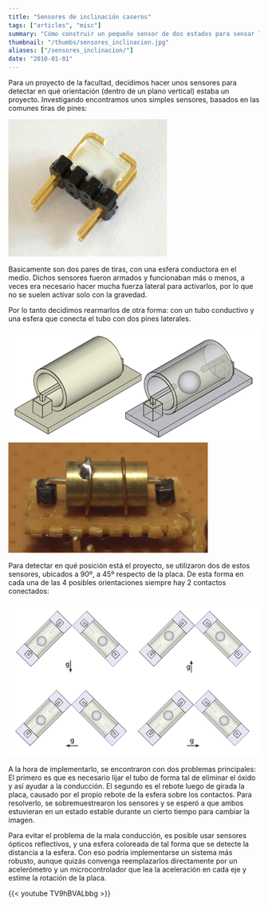 ```yaml
---
title: "Sensores de inclinación caseros"
tags: ["articles", "misc"]
summary: "Cómo construir un pequeño sensor de dos estados para sensar la orientación en el espacio de una placa."
thumbnail: "/thumbs/sensores_inclinacion.jpg"
aliases: ["/sensores_inclinacion/"]
date: "2010-01-01"
---
```


Para un proyecto de la facultad, decidimos hacer unos sensores para detectar en qué orientación (dentro de un plano vertical) estaba un proyecto. Investigando encontramos unos simples sensores, basados en las comunes tiras de pines: 

![Sensor de inclinacion sencillo](/images/sensor0.png)

Basicamente son dos pares de tiras, con una esfera conductora en el medio. Dichos sensores fueron armados y funcionaban más o menos, a veces era necesario hacer mucha fuerza lateral para activarlos, por lo que no se suelen activar solo con la gravedad.

Por lo tanto decidimos rearmarlos de otra forma: con un tubo conductivo y una esfera que conecta el tubo con dos pines laterales.

![Sensor de inclinacion casero (figura)](/images/sensor1.png)
![Sensor de inclinacion casero armado](/images/sensor2.png)


Para detectar en qué posición está el proyecto, se utilizaron dos de estos sensores, ubicados a 90º, a 45º respecto de la placa. De esta forma en cada una de las 4 posibles orientaciones siempre hay 2 contactos conectados:

![Sensor inclinación casero, detectando gravedad](/images/sensor3.png)

A la hora de implementarlo, se encontraron con dos problemas principales: El primero es que es necesario lijar el tubo de forma tal de eliminar el óxido y así ayudar a la conducción. El segundo es el rebote luego de girada la placa, causado por el propio rebote de la esfera sobre los contactos. Para resolverlo, se sobremuestrearon los sensores y se esperó a que ambos estuvieran en un estado estable durante un cierto tiempo para cambiar la imagen. 

Para evitar el problema de la mala conducción, es posible usar sensores ópticos reflectivos, y una esfera coloreada de tal forma que se detecte la distancia a la esfera. Con eso podría implementarse un sistema más robusto, aunque quizás convenga reemplazarlos directamente por un acelerómetro y un microcontrolador que lea la aceleración en cada eje y estime la rotación de la placa.

{{< youtube TV9hBVALbbg >}}

